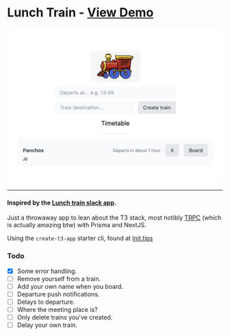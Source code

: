 # Lunch Train - [View Demo](lunch-train.vercel.app)

![alt text](screenshot.png "Lunch train screenshot")

-------

#### Inspired by the [Lunch train slack app](https://slack.com/apps/A1BES823B-lunch-train).

Just a throwaway app to lean about the T3 stack, most notibly [TRPC](https://trpc.io/) (which is actually amazing btw) with Prisma and NextJS.

Using the `create-t3-app` starter cli, found at [Init.tips](https://init.tips/)

### Todo
- [x] Some error handling.
- [ ] Remove yourself from a train.
- [ ] Add your own name when you board.
- [ ] Departure push notifications.
- [ ] Delays to departure.
- [ ] Where the meeting place is?
- [ ] Only delete trains you've created.
- [ ] Delay your own train.